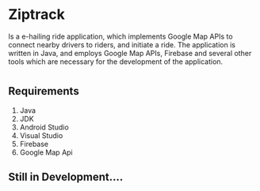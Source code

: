 # Ziptrack
Is a e-hailing ride application, which implements Google Map APIs to connect nearby drivers to riders, and initiate a ride. The application is written in Java, and employs Google
Map APIs, Firebase and several other tools which are necessary for the development of the application.

# 

## Requirements
 1. Java
 2. JDK
 3. Android Studio
 4. Visual Studio
 5. Firebase
 6. Google Map Api
 
 ## Still in Development....
